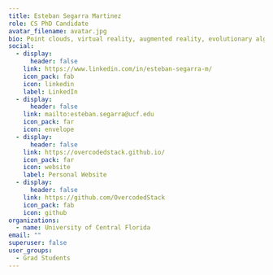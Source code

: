 ```yaml
---
title: Esteban Segarra Martinez
role: CS PhD Candidate
avatar_filename: avatar.jpg
bio: Point clouds, virtual reality, augmented reality, evolutionary algorithms
social:
  - display:
      header: false
    link: https://www.linkedin.com/in/esteban-segarra-m/
    icon_pack: fab
    icon: linkedin
    label: LinkedIn
  - display:
      header: false
    link: mailto:esteban.segarra@ucf.edu
    icon_pack: far
    icon: envelope
  - display:
      header: false
    link: https://overcodedstack.github.io/
    icon_pack: far
    icon: website
    label: Personal Website
  - display:
      header: false
    link: https://github.com/OvercodedStack
    icon_pack: fab
    icon: github
organizations:
  - name: University of Central Florida
email: ""
superuser: false
user_groups:
  - Grad Students
---
```

